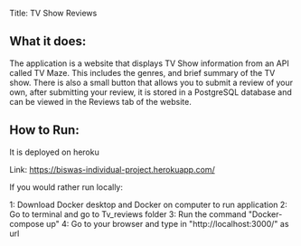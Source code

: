 Title: 
TV Show Reviews

## What it does:
The application is a website that displays TV Show information from an API called TV Maze. This includes the genres, and brief summary of the TV show.
There is also a small button that allows you to submit a review of your own, after submitting your review, it is stored in a PostgreSQL database and can be viewed in the Reviews tab of the website.

## How to Run:
It is deployed on heroku

Link: https://biswas-individual-project.herokuapp.com/

If you would rather run locally:

1: Download Docker desktop and Docker on computer to run application
2: Go to terminal and go to Tv_reviews folder
3: Run the command "Docker-compose up"
4: Go to your browser and type in "http://localhost:3000/" as url


